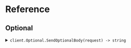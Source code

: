 # Reference
## Optional
<details><summary><code>client.Optional.SendOptionalBody(request) -> string</code></summary>
<dl>
<dd>

#### 🔌 Usage

<dl>
<dd>

<dl>
<dd>

```go
client.Optional.SendOptionalBody(
        context.TODO(),
        map[string]any{
            "string": map[string]any{
                "key": "value",
            },
        },
    )
}
```
</dd>
</dl>
</dd>
</dl>

#### ⚙️ Parameters

<dl>
<dd>

<dl>
<dd>

**request:** `map[string]any` 
    
</dd>
</dl>
</dd>
</dl>


</dd>
</dl>
</details>
